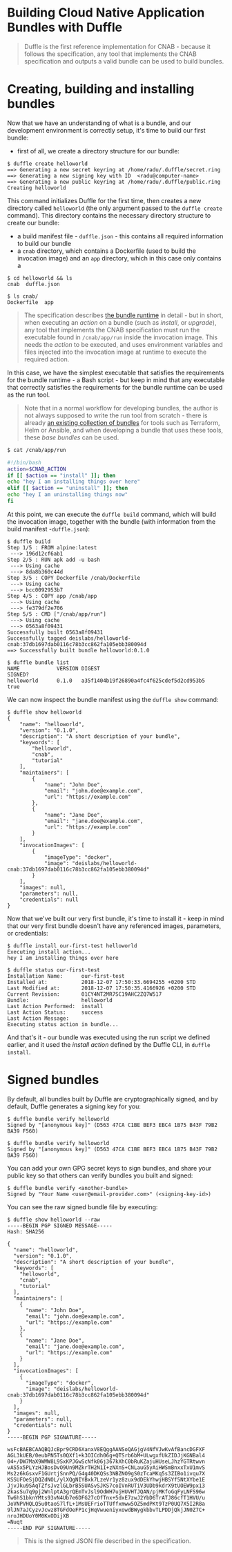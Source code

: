 # Building Cloud Native Application Bundles with Duffle

> Duffle is the first reference implementation for CNAB - because it follows the specification, any tool that implements the CNAB specification and outputs a valid bundle can be used to build bundles.

# Creating, building and installing bundles

Now that we have an understanding of what is a bundle, and our development environment is correctly setup, it's time to build our first bundle:

- first of all, we create a directory structure for our bundle:

```console
$ duffle create helloworld
==> Generating a new secret keyring at /home/radu/.duffle/secret.ring
==> Generating a new signing key with ID  <radu@computer-name>
==> Generating a new public keyring at /home/radu/.duffle/public.ring
Creating helloworld
```

This command initializes Duffle for the first time, then creates a new directory called `helloworld` (the only argument passed to the `duffle create` command). This directory contains the necessary directory structure to create our bundle:

- a build manifest file - `duffle.json` - this contains all required information to build our bundle
- a `cnab` directory, which contains a Dockerfile (used to build the invocation image) and an `app` directory, which in this case only contains a

```
$ cd helloworld && ls
cnab  duffle.json

$ ls cnab/
Dockerfile  app
```

> The specification describes [the bundle runtime][bundle-runtime] in detail - but in short, when executing an _action_ on a bundle (such as _install_, or _upgrade_), any tool that implements the CNAB specification must run the executable found in `/cnab/app/run` inside the invocation image. This needs the _action_ to be executed, and uses environment variables and files injected into the invocation image at runtime to execute the required action.


In this case, we have the simplest executable that satisfies the requirements for the bundle runtime - a Bash script - but keep in mind that any executable that correctly satisfies the requirements for the bundle runtime can be used as the run tool.

> Note that in a normal workflow for developing bundles, the author is not always supposed to write the run tool from scratch - there is already [an existing collection of bundles][bundles] for tools such as Terraform, Helm or Ansible, and when developing a bundle that uses these tools, these _base bundles_ can be used.

```bash
$ cat /cnab/app/run

#!/bin/bash
action=$CNAB_ACTION
if [[ $action == "install" ]]; then
echo "hey I am installing things over here"
elif [[ $action == "uninstall" ]]; then
echo "hey I am uninstalling things now"
fi
```

At this point, we can execute the `duffle build` command, which will build the invocation image, together with the bundle (with information from the build manifest -`duffle.json`):

```
$ duffle build
Step 1/5 : FROM alpine:latest
 ---> 196d12cf6ab1
Step 2/5 : RUN apk add -u bash
 ---> Using cache
 ---> 8da8b360c44d
Step 3/5 : COPY Dockerfile /cnab/Dockerfile
 ---> Using cache
 ---> bcc0092953b7
Step 4/5 : COPY app /cnab/app
 ---> Using cache
 ---> fe379df2e706
Step 5/5 : CMD ["/cnab/app/run"]
 ---> Using cache
 ---> 0563a8f09431
Successfully built 0563a8f09431
Successfully tagged deislabs/helloworld-cnab:37db1697dab0116c78b3cc862fa105ebb380094d
==> Successfully built bundle helloworld:0.1.0

$ duffle bundle list
NAME            VERSION DIGEST                                          SIGNED?
helloworld      0.1.0   a35f1404b19f26890a4fc4f625cdef5d2cd953b5        true
```

We can now inspect the bundle manifest using the `duffle show` command:

```
$ duffle show helloworld
{
    "name": "helloworld",
    "version": "0.1.0",
    "description": "A short description of your bundle",
    "keywords": [
        "helloworld",
        "cnab",
        "tutorial"
    ],
    "maintainers": [
        {
            "name": "John Doe",
            "email": "john.doe@example.com",
            "url": "https://example.com"
        },
        {
            "name": "Jane Doe",
            "email": "jane.doe@example.com",
            "url": "https://example.com"
        }
    ],
    "invocationImages": [
        {
            "imageType": "docker",
            "image": "deislabs/helloworld-cnab:37db1697dab0116c78b3cc862fa105ebb380094d"
        }
    ],
    "images": null,
    "parameters": null,
    "credentials": null
}
```

Now that we've built our very first bundle, it's time to install it - keep in mind that our very first bundle doesn't have any referenced images, parameters, or credentials:

```
$ duffle install our-first-test helloworld
Executing install action...
hey I am installing things over here

$ duffle status our-first-test
Installation Name:      our-first-test
Installed at:           2018-12-07 17:50:33.6694255 +0200 STD
Last Modified at:       2018-12-07 17:50:35.4166926 +0200 STD
Current Revision:       01CY4NT2MR7SC19AHC2ZQ7W517
Bundle:                 helloworld
Last Action Performed:  install
Last Action Status:     success
Last Action Message:
Executing status action in bundle...
```

And that's it - our bundle was executed using the run script we defined earlier, and it used the _install action_ defined by the Duffle CLI, in `duffle install`.


# Signed bundles

By default, all bundles built by Duffle are cryptographically signed, and by default, Duffle generates a signing key for you:

```
$ duffle bundle verify helloworld
Signed by "[anonymous key]" (D563 47CA C1BE BEF3 EBC4 1B75 B43F 79B2 BA39 F560)

$ duffle bundle verify helloworld
Signed by "[anonymous key]" (D563 47CA C1BE BEF3 EBC4 1B75 B43F 79B2 BA39 F560)
```

You can add your own GPG secret keys to sign bundles, and share your public key so that others can verify bundles you built and signed:

```
$ duffle bundle verify <another-bundle>
Signed by "Your Name <user@email-provider.com>" (<signing-key-id>)
```

You can see the raw signed bundle file by executing:

```
$ duffle show helloworld --raw
-----BEGIN PGP SIGNED MESSAGE-----
Hash: SHA256

{
  "name": "helloworld",
  "version": "0.1.0",
  "description": "A short description of your bundle",
  "keywords": [
    "helloworld",
    "cnab",
    "tutorial"
  ],
  "maintainers": [
    {
      "name": "John Doe",
      "email": "john.doe@example.com",
      "url": "https://example.com"
    },
    {
      "name": "Jane Doe",
      "email": "jane.doe@example.com",
      "url": "https://example.com"
    }
  ],
  "invocationImages": [
    {
      "imageType": "docker",
      "image": "deislabs/helloworld-cnab:37db1697dab0116c78b3cc862fa105ebb380094d"
    }
  ],
  "images": null,
  "parameters": null,
  "credentials": null
}
-----BEGIN PGP SIGNATURE-----

wsFcBAEBCAAQBQJcBpr9CRD6XanxV8EQggAANSoQAGjgV4NfVJwKvAfBancDGFXF
AGL3kUEB/0eubPN5Ts0QXf1+k3OICdh06g+QTSrb6bM+ULwgxfUkZIDJjKGNBal4
04+/DW7MaX9WMW8L9SxKPJGwScNfk06j367kXhC0bRuKZajuHUseLJhzYGTRtwvn
vAS5x5PLYzHJBosDvO9Un9MZkrTH2N1I+zNXnS+CNLauG5yAiHWSmBnxxTxU1mvS
Ms2z6kGsxvF1GUrtjSnnPQ/G4g40DKQSs3NBZNO9gS0zTcaMKq5s3ZIBo1ivqu7X
KSSUFOeSjDQZdNOL/ylXQgNIYBxk7LzeVr1yz8zux9dDEkYhwjHBSYf5NtXYbe1E
JjvJku9SAqTZfsJvzlGLbrB5SUASvSJKS7coIVnRUTiV3UDb9kdrX9tUOEW9px13
2kasSu7q9pj2WnlptA3grQEmTvJsl9OdWH7ujHUVHTJQAN/pjMKfoGqFyLNFS96w
Tw6hS1bknYMts93vN4Ub7e6DFG27cOfTnx+5dxE7zwJ2YbD6TrATJ86cfT1HVU/u
JoVNPVHQLQ5u0taoS7lfL+1MsUEFrioTTUffxmww5OZ5mdPKt9TzP0UQ7X5I2R8a
9lJN7aJCyzvJcwz8TGFdOeFP1cjHqVwueniyxowdBWygkbbvTLPDDjQkjJN0Z7C+
nroJHDUoY0M0KxODijXB
=Nuqt
-----END PGP SIGNATURE-----
```

> This is the signed JSON file described in the specification.

[bundle-runtime]: https://github.com/deislabs/cnab-spec/blob/master/103-bundle-runtime.md
[bundles]: https://github.com/deislabs/bundles
